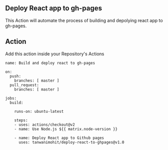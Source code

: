 ## Deploy React app to gh-pages 

This Action will automate the process of building and depolying react app to gh-pages.

## Action 
Add this action inside your Repository's Actions

```
name: Build and deploy react to gh-pages

on:
  push:
    branches: [ master ]
  pull_request:
    branches: [ master ]

jobs:
  build:

    runs-on: ubuntu-latest
    
    steps:
    - uses: actions/checkout@v2
    - name: Use Node.js ${{ matrix.node-version }}

    - name: Deploy React app to Github pages
      uses: tanwanimohit/deploy-react-to-ghpages@v1.0
```
